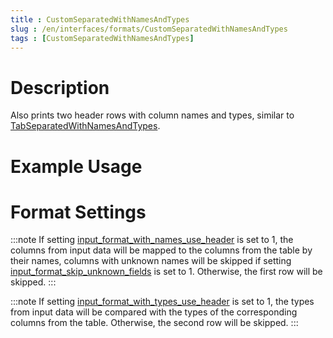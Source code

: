 ```yaml
---
title : CustomSeparatedWithNamesAndTypes
slug : /en/interfaces/formats/CustomSeparatedWithNamesAndTypes
tags : [CustomSeparatedWithNamesAndTypes]
---
```


# Description

Also prints two header rows with column names and types, similar to [TabSeparatedWithNamesAndTypes](#tabseparatedwithnamesandtypes).

# Example Usage

# Format Settings

:::note
If setting [input_format_with_names_use_header](/docs/en/operations/settings/settings-formats.md/#input_format_with_names_use_header) is set to 1,
the columns from input data will be mapped to the columns from the table by their names, columns with unknown names will be skipped if setting [input_format_skip_unknown_fields](/docs/en/operations/settings/settings-formats.md/#input_format_skip_unknown_fields) is set to 1.
Otherwise, the first row will be skipped.
:::

:::note
If setting [input_format_with_types_use_header](/docs/en/operations/settings/settings-formats.md/#input_format_with_types_use_header) is set to 1,
the types from input data will be compared with the types of the corresponding columns from the table. Otherwise, the second row will be skipped.
:::



